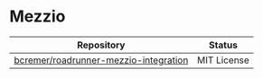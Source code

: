 # Mezzio

| Repository                                                                                        | Status      |
|---------------------------------------------------------------------------------------------------|-------------|
| [bcremer/roadrunner-mezzio-integration](https://github.com/bcremer/roadrunner-mezzio-integration) | MIT License |
